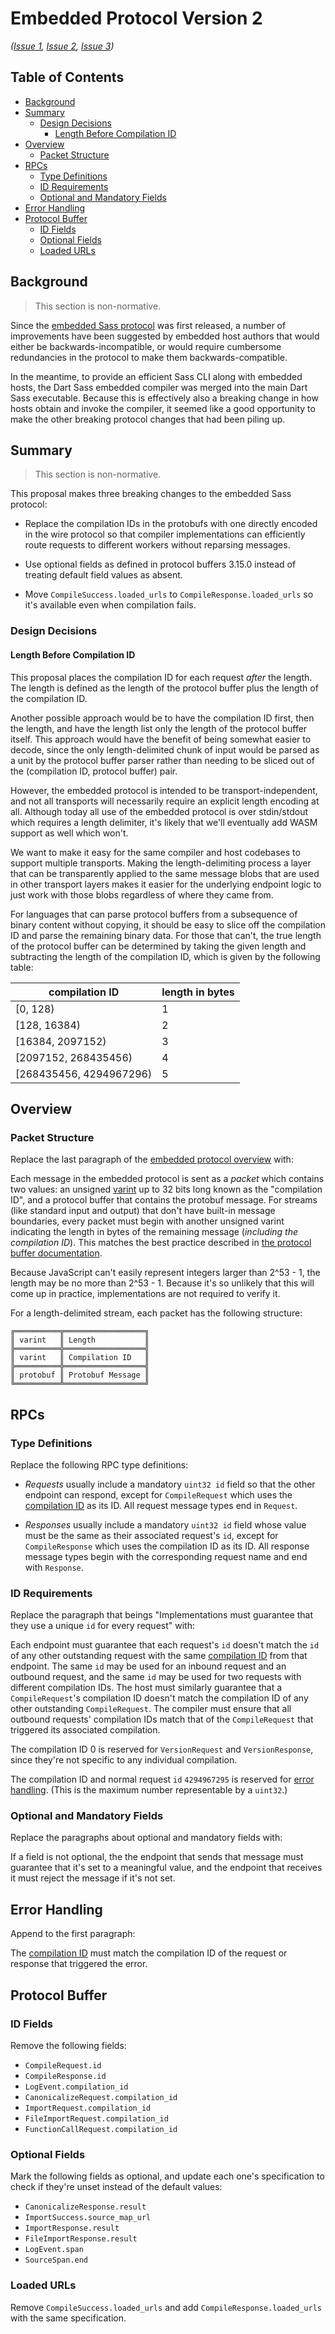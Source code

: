 # Embedded Protocol Version 2

*([Issue 1](https://github.com/sass/sass/issues/3579),
[Issue 2](https://github.com/sass/sass/issues/3575),
[Issue 3](https://github.com/sass/sass/issues/3577))*

## Table of Contents

* [Background](#background)
* [Summary](#summary)
  * [Design Decisions](#design-decisions)
    * [Length Before Compilation ID](#length-before-compilation-id)
* [Overview](#overview)
  * [Packet Structure](#packet-structure)
* [RPCs](#rpcs)
  * [Type Definitions](#type-definitions)
  * [ID Requirements](#id-requirements)
  * [Optional and Mandatory Fields](#optional-and-mandatory-fields)
* [Error Handling](#error-handling)
* [Protocol Buffer](#protocol-buffer)
  * [ID Fields](#id-fields)
  * [Optional Fields](#optional-fields)
  * [Loaded URLs](#loaded-urls)

## Background

> This section is non-normative.

Since the [embedded Sass protocol] was first released, a number of improvements
have been suggested by embedded host authors that would either be
backwards-incompatible, or would require cumbersome redundancies in the protocol
to make them backwards-compatible.

[embedded Sass protocol]: ../spec/embedded-protocol.md

In the meantime, to provide an efficient Sass CLI along with embedded hosts, the
Dart Sass embedded compiler was merged into the main Dart Sass executable.
Because this is effectively also a breaking change in how hosts obtain and
invoke the compiler, it seemed like a good opportunity to make the other
breaking protocol changes that had been piling up.

## Summary

> This section is non-normative.

This proposal makes three breaking changes to the embedded Sass protocol:

* Replace the compilation IDs in the protobufs with one directly encoded in the
  wire protocol so that compiler implementations can efficiently route requests
  to different workers without reparsing messages.

* Use optional fields as defined in protocol buffers 3.15.0 instead of treating
  default field values as absent.

* Move `CompileSuccess.loaded_urls` to `CompileResponse.loaded_urls` so it's
  available even when compilation fails.

### Design Decisions

#### Length Before Compilation ID

This proposal places the compilation ID for each request _after_ the length. The
length is defined as the length of the protocol buffer plus the length of the
compilation ID.

Another possible approach would be to have the compilation ID first, then the
length, and have the length list only the length of the protocol buffer itself.
This approach would have the benefit of being somewhat easier to decode, since
the only length-delimited chunk of input would be parsed as a unit by the
protocol buffer parser rather than needing to be sliced out of the (compilation
ID, protocol buffer) pair.

However, the embedded protocol is intended to be transport-independent, and not
all transports will necessarily require an explicit length encoding at all.
Although today all use of the embedded protocol is over stdin/stdout which
requires a length delimiter, it's likely that we'll eventually add WASM support
as well which won't.

We want to make it easy for the same compiler and host codebases to support
multiple transports. Making the length-delimiting process a layer that can be
transparently applied to the same message blobs that are used in other transport
layers makes it easier for the underlying endpoint logic to just work with those
blobs regardless of where they came from.

For languages that can parse protocol buffers from a subsequence of binary
content without copying, it should be easy to slice off the compilation ID and
parse the remaining binary data. For those that can't, the true length of the
protocol buffer can be determined by taking the given length and subtracting the
length of the compilation ID, which is given by the following table:

| compilation ID          | length in bytes |
|-------------------------|-----------------|
| [0, 128)                | 1               |
| [128, 16384)            | 2               |
| [16384, 2097152)        | 3               |
| [2097152, 268435456)    | 4               |
| [268435456, 4294967296) | 5               |

## Overview

### Packet Structure

Replace the last paragraph of the [embedded protocol overview] with:

[embedded protocol overview]: ../spec/embedded-protocol.md#overview

Each message in the embedded protocol is sent as a _packet_ which contains two
values: an unsigned [varint] up to 32 bits long known as the "compilation ID",
and a protocol buffer that contains the protobuf message. For streams (like
standard input and output) that don't have built-in message boundaries, every
packet must begin with another unsigned varint indicating the length in bytes of
the remaining message (_including the compilation ID_). This matches the best
practice described in [the protocol buffer documentation].

Because JavaScript can't easily represent integers larger than 2^53 - 1, the
length may be no more than 2^53 - 1. Because it's so unlikely that this will
come up in practice, implementations are not required to verify it.

[varint]: https://developers.google.com/protocol-buffers/docs/encoding#varints
[the protocol buffer documentation]: https://developers.google.com/protocol-buffers/docs/techniques#streaming

For a length-delimited stream, each packet has the following structure:

```
╔══════════╦══════════════════╗
║ varint   ║ Length           ║
╠══════════╬══════════════════╣
║ varint   ║ Compilation ID   ║
╠══════════╬══════════════════╣
║ protobuf ║ Protobuf Message ║
╚══════════╩══════════════════╝
```

## RPCs

### Type Definitions

Replace the following RPC type definitions:

* *Requests* usually include a mandatory `uint32 id` field so that the other
  endpoint can respond, except for `CompileRequest` which uses the [compilation
  ID] as its ID. All request message types end in `Request`.

  [compilation ID]: #packet-structure

* *Responses* usually include a mandatory `uint32 id` field whose value must be
  the same as their associated request's `id`, except for `CompileResponse`
  which uses the compilation ID as its ID. All response message types begin with
  the corresponding request name and end with `Response`.

### ID Requirements

Replace the paragraph that beings "Implementations must guarantee that they use
a unique `id` for every request" with:

Each endpoint must guarantee that each request's `id` doesn't match the `id` of
any other outstanding request with the same [compilation ID] from that endpoint.
The same `id` may be used for an inbound request and an outbound request, and
the same `id` may be used for two requests with different compilation IDs. The
host must similarly guarantee that a `CompileRequest`'s compilation ID doesn't
match the compilation ID of any other outstanding `CompileRequest`. The compiler
must ensure that all outbound requests' compilation IDs match that of the
`CompileRequest` that triggered its associated compilation.

The compilation ID 0 is reserved for `VersionRequest` and `VersionResponse`,
since they're not specific to any individual compilation.

The compilation ID and normal request `id` `4294967295` is reserved for [error
handling]. (This is the maximum number representable by a `uint32`.)

[error handling]: #error-handling

### Optional and Mandatory Fields

Replace the paragraphs about optional and mandatory fields with:

If a field is not optional, the the endpoint that sends that message must
guarantee that it's set to a meaningful value, and the endpoint that receives it
must reject the message if it's not set.

## Error Handling

Append to the first paragraph:

The [compilation ID] must match the compilation ID of the request or response
that triggered the error.

## Protocol Buffer

### ID Fields

Remove the following fields:

* `CompileRequest.id`
* `CompileResponse.id`
* `LogEvent.compilation_id`
* `CanonicalizeRequest.compilation_id`
* `ImportRequest.compilation_id`
* `FileImportRequest.compilation_id`
* `FunctionCallRequest.compilation_id`

### Optional Fields

Mark the following fields as optional, and update each one's specification to
check if they're unset instead of the default values:

* `CanonicalizeResponse.result`
* `ImportSuccess.source_map_url`
* `ImportResponse.result`
* `FileImportResponse.result`
* `LogEvent.span`
* `SourceSpan.end`

### Loaded URLs

Remove `CompileSuccess.loaded_urls` and add `CompileResponse.loaded_urls` with
the same specification.
